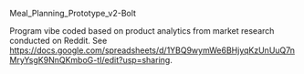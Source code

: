 Meal_Planning_Prototype_v2-Bolt

Program vibe coded based on product analytics from market research conducted on Reddit. See https://docs.google.com/spreadsheets/d/1YBQ9wymWe6BHjyqKzUnUuQ7nMryYsgK9NnQKmboG-tI/edit?usp=sharing.
